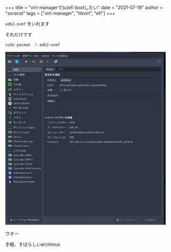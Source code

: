 +++
title = "virt-managerで(u)efi bootしたい"
date = "2021-07-19"
author = "soracat"
tags = ["virt-manager", "libvirt", "efi"]
+++

`edk2-ovmf` をいれます

それだけです

```bash
sudo pacman -S edk2-ovmf
```

![](/img/2021-07-19-virt-manager.png)

ウオー

手軽、すばらしいarchlinux
